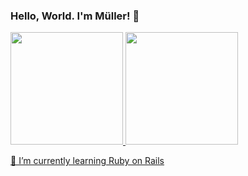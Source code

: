 ### Hello, World. I'm Müller! 👋

<div>
  <a href="https://github.com/muellerviana">
  <img height="180em" src="https://github-readme-stats.vercel.app/api?username=muellerviana&show_icons=true&theme=gotham&include_all_commits=true&count_private=true"/>
  <img height="180em" src="https://github-readme-stats.vercel.app/api/top-langs/?username=muellerviana&layout=compact&langs_count=7&theme=gotham"/>
</div>
  
  
  🌱 I’m currently learning Ruby on Rails 
  
<!--
 
Change the appearance with https://github.com/anuraghazra/github-readme-stats 



- 🔭 I’m currently working on ...
- 🌱 I’m currently learning ...
- 👯 I’m looking to collaborate on ...
- 🤔 I’m looking for help with ...
- 💬 Ask me about ...
- 📫 How to reach me: ...
- 😄 Pronouns: ...
- ⚡ Fun fact: ...
-->
